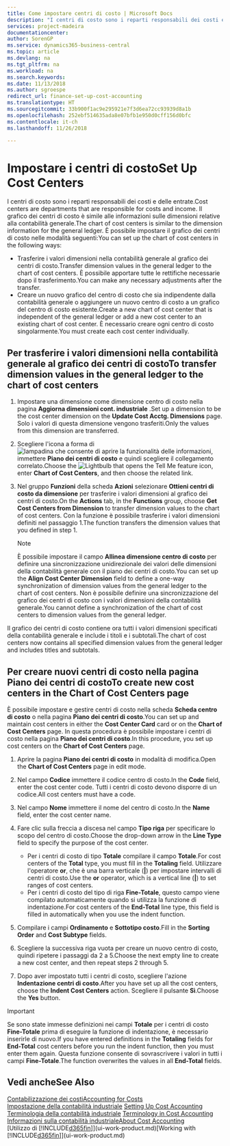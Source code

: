 ```yaml
---
title: Come impostare centri di costo | Microsoft Docs
description: "I centri di costo sono i reparti responsabili dei costi e delle entrate. Il grafico dei centri di costo è simile alle informazioni sulle dimensioni relative alla contabilità generale."
services: project-madeira
documentationcenter: 
author: SorenGP
ms.service: dynamics365-business-central
ms.topic: article
ms.devlang: na
ms.tgt_pltfrm: na
ms.workload: na
ms.search.keywords: 
ms.date: 11/13/2018
ms.author: sgroespe
redirect_url: finance-set-up-cost-accounting
ms.translationtype: HT
ms.sourcegitcommit: 33b900f1ac9e295921e7f3d6ea72cc93939d8a1b
ms.openlocfilehash: 252ebf514635ada8e07bfb1e950d0cff156d0bfc
ms.contentlocale: it-ch
ms.lasthandoff: 11/26/2018

---
```

# <a name="set-up-cost-centers"></a><span data-ttu-id="04998-104">Impostare i centri di costo</span><span class="sxs-lookup"><span data-stu-id="04998-104">Set Up Cost Centers</span></span>
<span data-ttu-id="04998-105">I centri di costo sono i reparti responsabili dei costi e delle entrate.</span><span class="sxs-lookup"><span data-stu-id="04998-105">Cost centers are departments that are responsible for costs and income.</span></span> <span data-ttu-id="04998-106">Il grafico dei centri di costo è simile alle informazioni sulle dimensioni relative alla contabilità generale.</span><span class="sxs-lookup"><span data-stu-id="04998-106">The chart of cost centers is similar to the dimension information for the general ledger.</span></span> <span data-ttu-id="04998-107">È possibile impostare il grafico dei centri di costo nelle modalità seguenti:</span><span class="sxs-lookup"><span data-stu-id="04998-107">You can set up the chart of cost centers in the following ways:</span></span>  

-   <span data-ttu-id="04998-108">Trasferire i valori dimensioni nella contabilità generale al grafico dei centri di costo.</span><span class="sxs-lookup"><span data-stu-id="04998-108">Transfer dimension values in the general ledger to the chart of cost centers.</span></span> <span data-ttu-id="04998-109">È possibile apportare tutte le rettifiche necessarie dopo il trasferimento.</span><span class="sxs-lookup"><span data-stu-id="04998-109">You can make any necessary adjustments after the transfer.</span></span>  
-   <span data-ttu-id="04998-110">Creare un nuovo grafico del centro di costo che sia indipendente dalla contabilità generale o aggiungere un nuovo centro di costo a un grafico del centro di costo esistente.</span><span class="sxs-lookup"><span data-stu-id="04998-110">Create a new chart of cost center that is independent of the general ledger or add a new cost center to an existing chart of cost center.</span></span> <span data-ttu-id="04998-111">È necessario creare ogni centro di costo singolarmente.</span><span class="sxs-lookup"><span data-stu-id="04998-111">You must create each cost center individually.</span></span>  

## <a name="to-transfer-dimension-values-in-the-general-ledger-to-the-chart-of-cost-centers"></a><span data-ttu-id="04998-112">Per trasferire i valori dimensioni nella contabilità generale al grafico dei centri di costo</span><span class="sxs-lookup"><span data-stu-id="04998-112">To transfer dimension values in the general ledger to the chart of cost centers</span></span>  
1.  <span data-ttu-id="04998-113">Impostare una dimensione come dimensione centro di costo nella pagina **Aggiorna dimensioni cont. industriale** .</span><span class="sxs-lookup"><span data-stu-id="04998-113">Set up a dimension to be the cost center dimension on the **Update Cost Acctg. Dimensions** page.</span></span> <span data-ttu-id="04998-114">Solo i valori di questa dimensione vengono trasferiti.</span><span class="sxs-lookup"><span data-stu-id="04998-114">Only the values from this dimension are transferred.</span></span>  
2.  <span data-ttu-id="04998-115">Scegliere l'icona a forma di ![lampadina che consente di aprire la funzionalità delle informazioni](media/ui-search/search_small.png "Informazioni sull'operazione che si desidera eseguire"), immettere **Piano dei centri di costo** e quindi scegliere il collegamento correlato.</span><span class="sxs-lookup"><span data-stu-id="04998-115">Choose the ![Lightbulb that opens the Tell Me feature](media/ui-search/search_small.png "Tell me what you want to do") icon, enter **Chart of Cost Centers**, and then choose the related link.</span></span>  
3.  <span data-ttu-id="04998-116">Nel gruppo **Funzioni** della scheda **Azioni** selezionare **Ottieni centri di costo da dimensione** per trasferire i valori dimensioni al grafico dei centri di costo.</span><span class="sxs-lookup"><span data-stu-id="04998-116">On the **Actions** tab, in the **Functions** group, choose **Get Cost Centers from Dimension** to transfer dimension values to the chart of cost centers.</span></span> <span data-ttu-id="04998-117">Con la funzione è possibile trasferire i valori dimensioni definiti nel passaggio 1.</span><span class="sxs-lookup"><span data-stu-id="04998-117">The function transfers the dimension values that you defined in step 1.</span></span>  

    > [!NOTE]  
    >  <span data-ttu-id="04998-118">È possibile impostare il campo **Allinea dimensione centro di costo** per definire una sincronizzazione unidirezionale dei valori delle dimensioni della contabilità generale con il piano dei centri di costo.</span><span class="sxs-lookup"><span data-stu-id="04998-118">You can set up the **Align Cost Center Dimension**  field to define a one-way synchronization of dimension values from the general ledger to the chart of cost centers.</span></span> <span data-ttu-id="04998-119">Non è possibile definire una sincronizzazione del grafico dei centri di costo con i valori dimensioni della contabilità generale.</span><span class="sxs-lookup"><span data-stu-id="04998-119">You cannot define a synchronization of the chart of cost centers to dimension values from the general ledger.</span></span>  

<span data-ttu-id="04998-120">Il grafico dei centri di costo contiene ora tutti i valori dimensioni specificati della contabilità generale e include i titoli e i subtotali.</span><span class="sxs-lookup"><span data-stu-id="04998-120">The chart of cost centers now contains all specified dimension values from the general ledger and includes titles and subtotals.</span></span>  

## <a name="to-create-new-cost-centers-in-the-chart-of-cost-centers-page"></a><span data-ttu-id="04998-121">Per creare nuovi centri di costo nella pagina Piano dei centri di costo</span><span class="sxs-lookup"><span data-stu-id="04998-121">To create new cost centers in the Chart of Cost Centers page</span></span>  
<span data-ttu-id="04998-122">È possibile impostare e gestire centri di costo nella scheda **Scheda centro di costo** o nella pagina **Piano dei centri di costo**.</span><span class="sxs-lookup"><span data-stu-id="04998-122">You can set up and maintain cost centers in either the **Cost Center Card** card or on the **Chart of Cost Centers** page.</span></span> <span data-ttu-id="04998-123">In questa procedura è possibile impostare i centri di costo nella pagina **Piano dei centri di costo**.</span><span class="sxs-lookup"><span data-stu-id="04998-123">In this procedure, you set up cost centers on the **Chart of Cost Centers** page.</span></span>  

1. <span data-ttu-id="04998-124">Aprire la pagina **Piano dei centri di costo** in modalità di modifica.</span><span class="sxs-lookup"><span data-stu-id="04998-124">Open the **Chart of Cost Centers** page in edit mode.</span></span>  
2. <span data-ttu-id="04998-125">Nel campo  **Codice** immettere il codice centro di costo.</span><span class="sxs-lookup"><span data-stu-id="04998-125">In the **Code** field, enter the cost center code.</span></span> <span data-ttu-id="04998-126">Tutti i centri di costo devono disporre di un codice.</span><span class="sxs-lookup"><span data-stu-id="04998-126">All cost centers must have a code.</span></span>  
3. <span data-ttu-id="04998-127">Nel campo **Nome** immettere il nome del centro di costo.</span><span class="sxs-lookup"><span data-stu-id="04998-127">In the **Name** field, enter the cost center name.</span></span>  
4. <span data-ttu-id="04998-128">Fare clic sulla freccia a discesa nel campo **Tipo riga** per specificare lo scopo del centro di costo.</span><span class="sxs-lookup"><span data-stu-id="04998-128">Choose the drop-down arrow in the **Line Type** field to specify the purpose of the cost center.</span></span>  

    - <span data-ttu-id="04998-129">Per i centri di costo di tipo **Totale** compilare il campo **Totale**.</span><span class="sxs-lookup"><span data-stu-id="04998-129">For cost centers of the **Total** type, you must fill in the **Totaling** field.</span></span> <span data-ttu-id="04998-130">Utilizzare l'operatore **or**, che è una barra verticale (**&#124;**) per impostare intervalli di centri di costo.</span><span class="sxs-lookup"><span data-stu-id="04998-130">Use the **or** operator, which is a vertical line (**&#124;**) to set ranges of cost centers.</span></span>  
    - <span data-ttu-id="04998-131">Per i centri di costo del tipo di riga **Fine-Totale**, questo campo viene compilato automaticamente quando si utilizza la funzione di indentazione.</span><span class="sxs-lookup"><span data-stu-id="04998-131">For cost centers of the **End-Total** line type, this field is filled in automatically when you use the indent function.</span></span>  
5.  <span data-ttu-id="04998-132">Compilare i campi **Ordinamento** e **Sottotipo costo**.</span><span class="sxs-lookup"><span data-stu-id="04998-132">Fill in the **Sorting Order** and **Cost Subtype** fields.</span></span>  
6.  <span data-ttu-id="04998-133">Scegliere la successiva riga vuota per creare un nuovo centro di costo, quindi ripetere i passaggi da 2 a 5.</span><span class="sxs-lookup"><span data-stu-id="04998-133">Choose the next empty line to create a new cost center, and then repeat steps 2 through 5.</span></span>  
7.  <span data-ttu-id="04998-134">Dopo aver impostato tutti i centri di costo, scegliere l'azione **Indentazione centri di costo**.</span><span class="sxs-lookup"><span data-stu-id="04998-134">After you have set up all the cost centers, choose the **Indent Cost Centers** action.</span></span> <span data-ttu-id="04998-135">Scegliere il pulsante **Sì**.</span><span class="sxs-lookup"><span data-stu-id="04998-135">Choose the **Yes** button.</span></span>  

> [!IMPORTANT]  
>  <span data-ttu-id="04998-136">Se sono state immesse definizioni nei campi **Totale** per i centri di costo **Fine-Totale** prima di eseguire la funzione di indentazione, è necessario inserirle di nuovo.</span><span class="sxs-lookup"><span data-stu-id="04998-136">If you have entered definitions in the **Totaling** fields for **End-Total** cost centers before you run the indent function, then you must enter them again.</span></span> <span data-ttu-id="04998-137">Questa funzione consente di sovrascrivere i valori in tutti i campi **Fine-Totale**.</span><span class="sxs-lookup"><span data-stu-id="04998-137">The function overwrites the values in all **End-Total** fields.</span></span>  

## <a name="see-also"></a><span data-ttu-id="04998-138">Vedi anche</span><span class="sxs-lookup"><span data-stu-id="04998-138">See Also</span></span>  
[<span data-ttu-id="04998-139">Contabilizzazione dei costi</span><span class="sxs-lookup"><span data-stu-id="04998-139">Accounting for Costs</span></span>](finance-manage-cost-accounting.md)  
<span data-ttu-id="04998-140">[Impostazione della contabilità industriale](finance-set-up-cost-accounting.md) </span><span class="sxs-lookup"><span data-stu-id="04998-140">[Setting Up Cost Accounting](finance-set-up-cost-accounting.md) </span></span>  
<span data-ttu-id="04998-141">[Terminologia della contabilità industriale](finance-terminology-in-cost-accounting.md) </span><span class="sxs-lookup"><span data-stu-id="04998-141">[Terminology in Cost Accounting](finance-terminology-in-cost-accounting.md) </span></span>  
[<span data-ttu-id="04998-142">Informazioni sulla contabilità industriale</span><span class="sxs-lookup"><span data-stu-id="04998-142">About Cost Accounting</span></span>](finance-about-cost-accounting.md)  
<span data-ttu-id="04998-143">[Utilizzo di [!INCLUDE[d365fin](includes/d365fin_md.md)]](ui-work-product.md)</span><span class="sxs-lookup"><span data-stu-id="04998-143">[Working with [!INCLUDE[d365fin](includes/d365fin_md.md)]](ui-work-product.md)</span></span>

